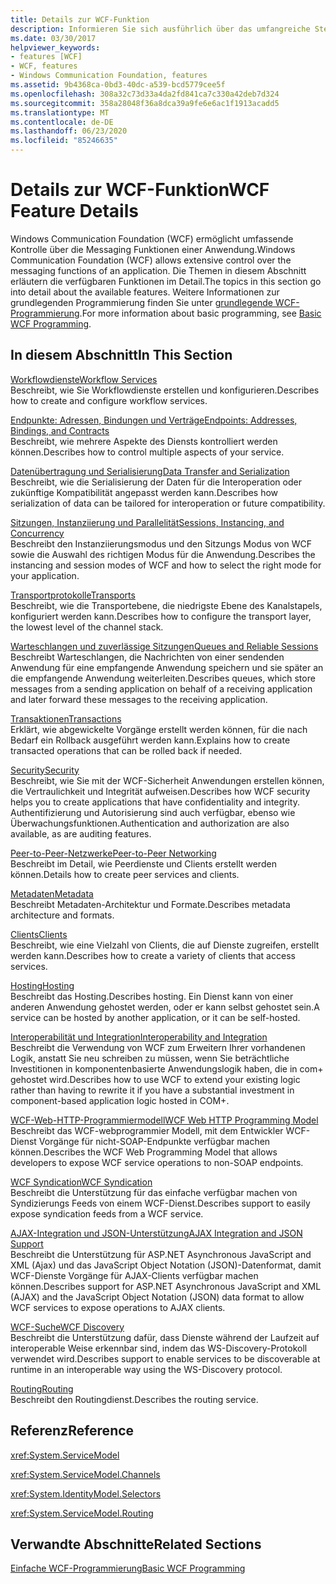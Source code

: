 ```yaml
---
title: Details zur WCF-Funktion
description: Informieren Sie sich ausführlich über das umfangreiche Steuerelement, das WCF über die Messaging Funktionen einer Anwendung bietet.
ms.date: 03/30/2017
helpviewer_keywords:
- features [WCF]
- WCF, features
- Windows Communication Foundation, features
ms.assetid: 9b4368ca-0bd3-40dc-a539-bcd5779cee5f
ms.openlocfilehash: 308a32c73d33a4da2fd841ca7c330a42deb7d324
ms.sourcegitcommit: 358a28048f36a8dca39a9fe6e6ac1f1913acadd5
ms.translationtype: MT
ms.contentlocale: de-DE
ms.lasthandoff: 06/23/2020
ms.locfileid: "85246635"
---
```

# <a name="wcf-feature-details"></a><span data-ttu-id="b017b-103">Details zur WCF-Funktion</span><span class="sxs-lookup"><span data-stu-id="b017b-103">WCF Feature Details</span></span>
<span data-ttu-id="b017b-104">Windows Communication Foundation (WCF) ermöglicht umfassende Kontrolle über die Messaging Funktionen einer Anwendung.</span><span class="sxs-lookup"><span data-stu-id="b017b-104">Windows Communication Foundation (WCF) allows extensive control over the messaging functions of an application.</span></span> <span data-ttu-id="b017b-105">Die Themen in diesem Abschnitt erläutern die verfügbaren Funktionen im Detail.</span><span class="sxs-lookup"><span data-stu-id="b017b-105">The topics in this section go into detail about the available features.</span></span> <span data-ttu-id="b017b-106">Weitere Informationen zur grundlegenden Programmierung finden Sie unter [grundlegende WCF-Programmierung](../basic-wcf-programming.md).</span><span class="sxs-lookup"><span data-stu-id="b017b-106">For more information about basic programming, see [Basic WCF Programming](../basic-wcf-programming.md).</span></span>  
  
## <a name="in-this-section"></a><span data-ttu-id="b017b-107">In diesem Abschnitt</span><span class="sxs-lookup"><span data-stu-id="b017b-107">In This Section</span></span>  
 [<span data-ttu-id="b017b-108">Workflowdienste</span><span class="sxs-lookup"><span data-stu-id="b017b-108">Workflow Services</span></span>](workflow-services.md)  
 <span data-ttu-id="b017b-109">Beschreibt, wie Sie Workflowdienste erstellen und konfigurieren.</span><span class="sxs-lookup"><span data-stu-id="b017b-109">Describes how to create and configure workflow services.</span></span>  
  
 [<span data-ttu-id="b017b-110">Endpunkte: Adressen, Bindungen und Verträge</span><span class="sxs-lookup"><span data-stu-id="b017b-110">Endpoints: Addresses, Bindings, and Contracts</span></span>](endpoints-addresses-bindings-and-contracts.md)  
 <span data-ttu-id="b017b-111">Beschreibt, wie mehrere Aspekte des Diensts kontrolliert werden können.</span><span class="sxs-lookup"><span data-stu-id="b017b-111">Describes how to control multiple aspects of your service.</span></span>  
  
 [<span data-ttu-id="b017b-112">Datenübertragung und Serialisierung</span><span class="sxs-lookup"><span data-stu-id="b017b-112">Data Transfer and Serialization</span></span>](data-transfer-and-serialization.md)  
 <span data-ttu-id="b017b-113">Beschreibt, wie die Serialisierung der Daten für die Interoperation oder zukünftige Kompatibilität angepasst werden kann.</span><span class="sxs-lookup"><span data-stu-id="b017b-113">Describes how serialization of data can be tailored for interoperation or future compatibility.</span></span>  
  
 [<span data-ttu-id="b017b-114">Sitzungen, Instanziierung und Parallelität</span><span class="sxs-lookup"><span data-stu-id="b017b-114">Sessions, Instancing, and Concurrency</span></span>](sessions-instancing-and-concurrency.md)  
 <span data-ttu-id="b017b-115">Beschreibt den Instanziierungsmodus und den Sitzungs Modus von WCF sowie die Auswahl des richtigen Modus für die Anwendung.</span><span class="sxs-lookup"><span data-stu-id="b017b-115">Describes the instancing and session modes of WCF and how to select the right mode for your application.</span></span>  
  
 [<span data-ttu-id="b017b-116">Transportprotokolle</span><span class="sxs-lookup"><span data-stu-id="b017b-116">Transports</span></span>](transports.md)  
 <span data-ttu-id="b017b-117">Beschreibt, wie die Transportebene, die niedrigste Ebene des Kanalstapels, konfiguriert werden kann.</span><span class="sxs-lookup"><span data-stu-id="b017b-117">Describes how to configure the transport layer, the lowest level of the channel stack.</span></span>  
  
 [<span data-ttu-id="b017b-118">Warteschlangen und zuverlässige Sitzungen</span><span class="sxs-lookup"><span data-stu-id="b017b-118">Queues and Reliable Sessions</span></span>](queues-and-reliable-sessions.md)  
 <span data-ttu-id="b017b-119">Beschreibt Warteschlangen, die Nachrichten von einer sendenden Anwendung für eine empfangende Anwendung speichern und sie später an die empfangende Anwendung weiterleiten.</span><span class="sxs-lookup"><span data-stu-id="b017b-119">Describes queues, which store messages from a sending application on behalf of a receiving application and later forward these messages to the receiving application.</span></span>  
  
 [<span data-ttu-id="b017b-120">Transaktionen</span><span class="sxs-lookup"><span data-stu-id="b017b-120">Transactions</span></span>](transactions-in-wcf.md)  
 <span data-ttu-id="b017b-121">Erklärt, wie abgewickelte Vorgänge erstellt werden können, für die nach Bedarf ein Rollback ausgeführt werden kann.</span><span class="sxs-lookup"><span data-stu-id="b017b-121">Explains how to create transacted operations that can be rolled back if needed.</span></span>  
  
 [<span data-ttu-id="b017b-122">Security</span><span class="sxs-lookup"><span data-stu-id="b017b-122">Security</span></span>](security.md)  
 <span data-ttu-id="b017b-123">Beschreibt, wie Sie mit der WCF-Sicherheit Anwendungen erstellen können, die Vertraulichkeit und Integrität aufweisen.</span><span class="sxs-lookup"><span data-stu-id="b017b-123">Describes how WCF security helps you to create applications that have confidentiality and integrity.</span></span> <span data-ttu-id="b017b-124">Authentifizierung und Autorisierung sind auch verfügbar, ebenso wie Überwachungsfunktionen.</span><span class="sxs-lookup"><span data-stu-id="b017b-124">Authentication and authorization are also available, as are auditing features.</span></span>  
  
 [<span data-ttu-id="b017b-125">Peer-to-Peer-Netzwerke</span><span class="sxs-lookup"><span data-stu-id="b017b-125">Peer-to-Peer Networking</span></span>](peer-to-peer-networking.md)  
 <span data-ttu-id="b017b-126">Beschreibt im Detail, wie Peerdienste und Clients erstellt werden können.</span><span class="sxs-lookup"><span data-stu-id="b017b-126">Details how to create peer services and clients.</span></span>  
  
 [<span data-ttu-id="b017b-127">Metadaten</span><span class="sxs-lookup"><span data-stu-id="b017b-127">Metadata</span></span>](metadata.md)  
 <span data-ttu-id="b017b-128">Beschreibt Metadaten-Architektur und Formate.</span><span class="sxs-lookup"><span data-stu-id="b017b-128">Describes metadata architecture and formats.</span></span>  
  
 [<span data-ttu-id="b017b-129">Clients</span><span class="sxs-lookup"><span data-stu-id="b017b-129">Clients</span></span>](clients.md)  
 <span data-ttu-id="b017b-130">Beschreibt, wie eine Vielzahl von Clients, die auf Dienste zugreifen, erstellt werden kann.</span><span class="sxs-lookup"><span data-stu-id="b017b-130">Describes how to create a variety of clients that access services.</span></span>  
  
 [<span data-ttu-id="b017b-131">Hosting</span><span class="sxs-lookup"><span data-stu-id="b017b-131">Hosting</span></span>](hosting.md)  
 <span data-ttu-id="b017b-132">Beschreibt das Hosting.</span><span class="sxs-lookup"><span data-stu-id="b017b-132">Describes hosting.</span></span> <span data-ttu-id="b017b-133">Ein Dienst kann von einer anderen Anwendung gehostet werden, oder er kann selbst gehostet sein.</span><span class="sxs-lookup"><span data-stu-id="b017b-133">A service can be hosted by another application, or it can be self-hosted.</span></span>  
  
 [<span data-ttu-id="b017b-134">Interoperabilität und Integration</span><span class="sxs-lookup"><span data-stu-id="b017b-134">Interoperability and Integration</span></span>](interoperability-and-integration.md)  
 <span data-ttu-id="b017b-135">Beschreibt die Verwendung von WCF zum Erweitern Ihrer vorhandenen Logik, anstatt Sie neu schreiben zu müssen, wenn Sie beträchtliche Investitionen in komponentenbasierte Anwendungslogik haben, die in com+ gehostet wird.</span><span class="sxs-lookup"><span data-stu-id="b017b-135">Describes how to use WCF to extend your existing logic rather than having to rewrite it if you have a substantial investment in component-based application logic hosted in COM+.</span></span>  
  
 [<span data-ttu-id="b017b-136">WCF-Web-HTTP-Programmiermodell</span><span class="sxs-lookup"><span data-stu-id="b017b-136">WCF Web HTTP Programming Model</span></span>](wcf-web-http-programming-model.md)  
 <span data-ttu-id="b017b-137">Beschreibt das WCF-webprogrammier Modell, mit dem Entwickler WCF-Dienst Vorgänge für nicht-SOAP-Endpunkte verfügbar machen können.</span><span class="sxs-lookup"><span data-stu-id="b017b-137">Describes the WCF Web Programming Model that allows developers to expose WCF service operations to non-SOAP endpoints.</span></span>  
  
 [<span data-ttu-id="b017b-138">WCF Syndication</span><span class="sxs-lookup"><span data-stu-id="b017b-138">WCF Syndication</span></span>](wcf-syndication.md)  
 <span data-ttu-id="b017b-139">Beschreibt die Unterstützung für das einfache verfügbar machen von Syndizierungs Feeds von einem WCF-Dienst.</span><span class="sxs-lookup"><span data-stu-id="b017b-139">Describes support to easily expose syndication feeds from a WCF service.</span></span>  
  
 [<span data-ttu-id="b017b-140">AJAX-Integration und JSON-Unterstützung</span><span class="sxs-lookup"><span data-stu-id="b017b-140">AJAX Integration and JSON Support</span></span>](ajax-integration-and-json-support.md)  
 <span data-ttu-id="b017b-141">Beschreibt die Unterstützung für ASP.NET Asynchronous JavaScript and XML (Ajax) und das JavaScript Object Notation (JSON)-Datenformat, damit WCF-Dienste Vorgänge für AJAX-Clients verfügbar machen können.</span><span class="sxs-lookup"><span data-stu-id="b017b-141">Describes support for ASP.NET Asynchronous JavaScript and XML (AJAX) and the JavaScript Object Notation (JSON) data format to allow WCF services to expose operations to AJAX clients.</span></span>  
  
 [<span data-ttu-id="b017b-142">WCF-Suche</span><span class="sxs-lookup"><span data-stu-id="b017b-142">WCF Discovery</span></span>](wcf-discovery.md)  
 <span data-ttu-id="b017b-143">Beschreibt die Unterstützung dafür, dass Dienste während der Laufzeit auf interoperable Weise erkennbar sind, indem das WS-Discovery-Protokoll verwendet wird.</span><span class="sxs-lookup"><span data-stu-id="b017b-143">Describes support to enable services to be discoverable at runtime in an interoperable way using the WS-Discovery protocol.</span></span>  
  
 [<span data-ttu-id="b017b-144">Routing</span><span class="sxs-lookup"><span data-stu-id="b017b-144">Routing</span></span>](routing.md)  
 <span data-ttu-id="b017b-145">Beschreibt den Routingdienst.</span><span class="sxs-lookup"><span data-stu-id="b017b-145">Describes the routing service.</span></span>  
  
## <a name="reference"></a><span data-ttu-id="b017b-146">Referenz</span><span class="sxs-lookup"><span data-stu-id="b017b-146">Reference</span></span>  
 <xref:System.ServiceModel>  
  
 <xref:System.ServiceModel.Channels>  
  
 <xref:System.IdentityModel.Selectors>  
  
 <xref:System.ServiceModel.Routing>  
  
## <a name="related-sections"></a><span data-ttu-id="b017b-147">Verwandte Abschnitte</span><span class="sxs-lookup"><span data-stu-id="b017b-147">Related Sections</span></span>  
 [<span data-ttu-id="b017b-148">Einfache WCF-Programmierung</span><span class="sxs-lookup"><span data-stu-id="b017b-148">Basic WCF Programming</span></span>](../basic-wcf-programming.md)
